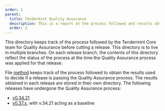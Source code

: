 ```yaml
---
order: 1
parent:
  title: Tendermint Quality Assurance
  description: This is a report on the process followed and results obtained when running v0.34.x on testnets
  order: 2
---
```


This directory keeps track of the process followed by the Tendermint Core team
for Quality Assurance before cutting a release.
This directory is to live in multiple branches. On each release branch,
the contents of this directory reflect the status of the process
at the time the Quality Assurance process was applied for that release.

File [method](./method.md) keeps track of the process followed to obtain the results
used to decide if a release is passing the Quality Assurance process.
The results obtained in each release are stored in their own directory.
The following releases have undergone the Quality Assurance process:

* [v0.34.21](./v034/)
* [v0.37.x](./v037/), with v.34.21 acting as a baseline

